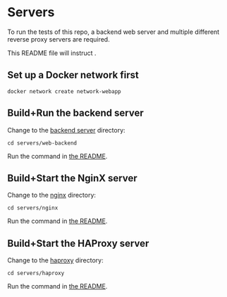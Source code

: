 # Servers

To run the tests of this repo, a backend web server and multiple different reverse proxy servers are required.

This README file will instruct .

## Set up a Docker network first
```
docker network create network-webapp
```

## Build+Run the backend server

Change to the [backend server](./web-backend) directory:
```
cd servers/web-backend
```
Run the command in [the README](./web-backend/README.md).

## Build+Start the NginX server

Change to the [nginx](./nginx) directory:
```
cd servers/nginx
```
Run the command in [the README](./nginx/README.md).

## Build+Start the HAProxy server

Change to the [haproxy](./haproxy) directory:
```
cd servers/haproxy
```
Run the command in [the README](./haproxy/README.md).
